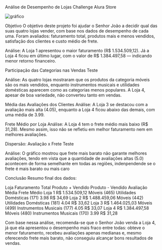 
Análise de Desempenho de Lojas
Challenge Alura Store

<img src="[URL_da_Imagem](https://raw.githubusercontent.com/heloisa-azevedo/Challenge-Alura-Store/refs/heads/main/img/Faturamento_total_por_loja.jpg)" alt="gráfico">


Objetivo
O objetivo deste projeto foi ajudar o Senhor João a decidir qual das suas quatro lojas vender, com base nos dados de desempenho de cada uma. Foram avaliados: faturamento total, produtos mais e menos vendidos, satisfação dos clientes e custo médio de frete.



Análise:
A Loja 1 apresentou o maior faturamento (R$ 1.534.509,12). Já a Loja 4 ficou em último lugar, com o valor de R$ 1.384.497,58 — indicando menor retorno financeiro.

Participação das Categorias nas Vendas
Teste

Análise:
As quatro lojas mostraram que os produtos da categoria móveis são os mais vendidos, enquanto instrumentos musicais e utilidades domésticas aparecem como as categorias menos populares. A Loja 4, apesar de boa variedade, não converteu tanto em vendas.

Média das Avaliações dos Clientes
Análise:
A Loja 3 se destacou com a avaliação mais alta (4.05), enquanto a Loja 4 ficou abaixo das demais, com uma média de 3.99.

Frete Médio por Loja
Análise:
A Loja 4 tem o frete médio mais baixo (R$ 31,28). Mesmo assim, isso não se refletiu em melhor faturamento nem em melhores avaliações.

Dispersão: Avaliação x Frete
Teste

Análise:
O gráfico mostrou que frete mais barato não garante melhores avaliações, tendo em vista que a quantidade de avaliações altas (5.0) acontecem de forma semelhante em todas as regiões, indenpendende se o frete é mais barato ou mais caro

Conclusão
Resumo final dos dados:

Loja	Faturamento Total	Produto + Vendido	Produto - Vendido	Avaliação Média	Frete Médio
Loja 1	R$ 1.534.509,12	Móveis (465)	Utilidades Domésticas (171)	3.98	R$ 34,69
Loja 2	R$ 1.488.459,06	Móveis (442)	Utilidades Domésticas (181)	4.04	R$ 33,62
Loja 3	R$ 1.464.025,03	Móveis (499)	Instrumentos Musicais (177)	4.05	R$ 33,07
Loja 4	R$ 1.384.497,58	Móveis (480)	Instrumentos Musicais (170)	3.99	R$ 31,28

Com base nessa análise, recomenda-se que o Senhor João venda a Loja 4, já que ela apresentou o desempenho mais fraco entre todas: obteve o menor faturamento, recebeu avaliações apenas medianas e, mesmo oferecendo frete mais barato, não conseguiu alcançar bons resultados de vendas.

